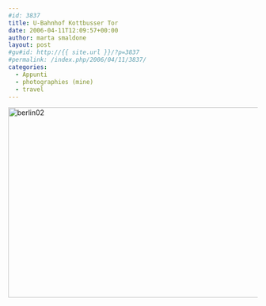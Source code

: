 ```yaml
---
#id: 3837
title: U-Bahnhof Kottbusser Tor
date: 2006-04-11T12:09:57+00:00
author: marta smaldone
layout: post
#gu#id: http://{{ site.url }}/?p=3837
#permalink: /index.php/2006/04/11/3837/
categories:
  - Appunti
  - photographies (mine)
  - travel
---
```

<img class="aligncenter wp-image-3833" src="{{ site.url }}/images/uploads/2016/09/berlin02.jpg" alt="berlin02" width="550" height="384" srcset="{{ site.url }}/images/uploads/2016/09/berlin02.jpg 598w, {{ site.url }}/images/uploads/2016/09/berlin02-300x210.jpg 300w" sizes="(max-width: 550px) 100vw, 550px" />